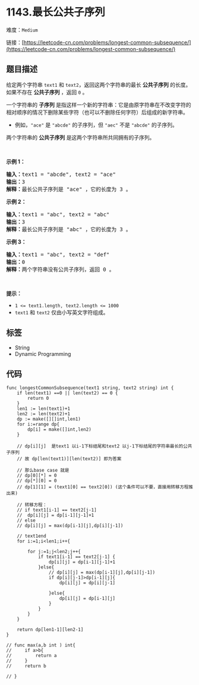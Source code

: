 # 1143.最长公共子序列

难度：`Medium`

 链接：[https://leetcode-cn.com/problems/longest-common-subsequence/](https://leetcode-cn.com/problems/longest-common-subsequence/)

## 题目描述

<p>给定两个字符串 <code>text1</code> 和 <code>text2</code>，返回这两个字符串的最长 <strong>公共子序列</strong> 的长度。如果不存在 <strong>公共子序列</strong> ，返回 <code>0</code> 。</p>

<p>一个字符串的 <strong>子序列</strong><em> </em>是指这样一个新的字符串：它是由原字符串在不改变字符的相对顺序的情况下删除某些字符（也可以不删除任何字符）后组成的新字符串。</p>

<ul>
	<li>例如，<code>"ace"</code> 是 <code>"abcde"</code> 的子序列，但 <code>"aec"</code> 不是 <code>"abcde"</code> 的子序列。</li>
</ul>

<p>两个字符串的 <strong>公共子序列</strong> 是这两个字符串所共同拥有的子序列。</p>

<p> </p>

<p><strong>示例 1：</strong></p>

<pre>
<strong>输入：</strong>text1 = "abcde", text2 = "ace" 
<strong>输出：</strong>3  
<strong>解释：</strong>最长公共子序列是 "ace" ，它的长度为 3 。
</pre>

<p><strong>示例 2：</strong></p>

<pre>
<strong>输入：</strong>text1 = "abc", text2 = "abc"
<strong>输出：</strong>3
<strong>解释：</strong>最长公共子序列是 "abc" ，它的长度为 3 。
</pre>

<p><strong>示例 3：</strong></p>

<pre>
<strong>输入：</strong>text1 = "abc", text2 = "def"
<strong>输出：</strong>0
<strong>解释：</strong>两个字符串没有公共子序列，返回 0 。
</pre>

<p> </p>

<p><strong>提示：</strong></p>

<ul>
	<li><code>1 <= text1.length, text2.length <= 1000</code></li>
	<li><code>text1</code> 和 <code>text2</code> 仅由小写英文字符组成。</li>
</ul>

## 标签

 - String 
 - Dynamic Programming 

## 代码

```golang
func longestCommonSubsequence(text1 string, text2 string) int {
    if len(text1) ==0 || len(text2) == 0 {
        return 0
    }
    len1 := len(text1)+1
    len2 := len(text2)+1
    dp := make([][]int,len1)
    for i:=range dp{
        dp[i] = make([]int,len2)
    }

    // dp[i][j]  是text1 以i-1下标结尾和text2 以j-1下标结尾的字符串最长的公共子序列
    // 故 dp[len(text1)][len(text2)] 即为答案

    // 那么base case 就是
    // dp[0][*] = 0 
    // dp[*][0] = 0
    // dp[1][1] = (text1[0] == text2[0]) (这个条件可以不要，直接用转移方程推出来)
    
    // 转移方程：
    // if text1[i-1] == text2[j-1]  
    //  dp[i][j] = dp[i-1][j-1]+1
    // else 
    // dp[i][j] = max(dp[i-1][j],dp[i][j-1])

    // text1end
    for i:=1;i<len1;i++{
        
        for j:=1;j<len2;j++{
            if text1[i-1] == text2[j-1] {
                dp[i][j] = dp[i-1][j-1]+1
            }else{
                // dp[i][j] = max(dp[i-1][j],dp[i][j-1])
                if dp[i][j-1]>dp[i-1][j]{
                    dp[i][j] = dp[i][j-1]

                }else{
                    dp[i][j] = dp[i-1][j]
                }
            }
        }
    }

    return dp[len1-1][len2-1]
}

// func max(a,b int ) int{
//     if a>b{
//         return a
//     }
//     return b

// }
```
